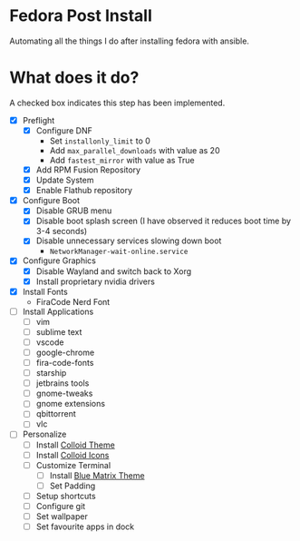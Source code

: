 # Fedora Post Install

Automating all the things I do after installing fedora with ansible.

# What does it do?

A checked box indicates this step has been implemented.

- [x] Preflight
    - [x] Configure DNF
        - Set `installonly_limit` to 0
        - Add `max_parallel_downloads` with value as 20
        - Add `fastest_mirror` with value as True
    - [x] Add RPM Fusion Repository
    - [x] Update System
    - [x] Enable Flathub repository
- [x] Configure Boot
    - [x] Disable GRUB menu
    - [x] Disable boot splash screen (I have observed it reduces boot time by 3-4 seconds)
    - [x] Disable unnecessary services slowing down boot
        - `NetworkManager-wait-online.service`
- [x] Configure Graphics
    - [x] Disable Wayland and switch back to Xorg
    - [x] Install proprietary nvidia drivers
- [x] Install Fonts
    - FiraCode Nerd Font
- [ ] Install Applications
    - [ ] vim
    - [ ] sublime text
    - [ ] vscode
    - [ ] google-chrome
    - [ ] fira-code-fonts
    - [ ] starship
    - [ ] jetbrains tools
    - [ ] gnome-tweaks
    - [ ] gnome extensions
    - [ ] qbittorrent
    - [ ] vlc
- [ ] Personalize
    - [ ] Install [Colloid Theme](https://github.com/vinceliuice/Colloid-gtk-theme)
    - [ ] Install [Colloid Icons](https://github.com/vinceliuice/Colloid-icon-theme)
    - [ ] Customize Terminal
        - [ ] Install [Blue Matrix Theme](https://windowsterminalthemes.dev/?theme=Blue%20Matrix)
        - [ ] Set Padding
    - [ ] Setup shortcuts
    - [ ] Configure git
    - [ ] Set wallpaper
    - [ ] Set favourite apps in dock
